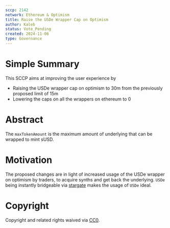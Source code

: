```yaml
---
sccp: 2142
network: Ethereum & Optimism
title: Raise the USDe Wrapper Cap on Optimism
author: Kaleb
status: Vote_Pending
created: 2024-11-06
type: Governance
---
```


# Simple Summary

This SCCP aims at improving the user experience by 
- Raising the USDe wrapper cap on optimism to 30m from the previously proposed limit of 15m
- Lowering the caps on all the wrappers on ethereum to 0

# Abstract

The `maxTokenAmount` is the maximum amount of underlying that can be wrapped to mint sUSD.


# Motivation

The proposed changes are in light of increased usage of the USDe wrapper on optimism by traders, to acquire synths and get back the underlying. `USDe` being instantly bridgeable via [stargate](https://stargate.finance/) makes the usage  of `USDe` ideal. 


# Copyright

Copyright and related rights waived via [CC0](https://creativecommons.org/publicdomain/zero/1.0/).


